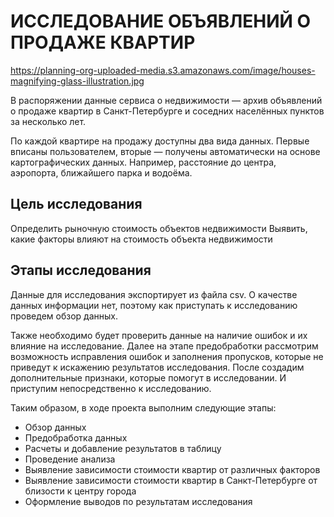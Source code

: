 # ИССЛЕДОВАНИЕ ОБЪЯВЛЕНИЙ О ПРОДАЖЕ КВАРТИР

https://planning-org-uploaded-media.s3.amazonaws.com/image/houses-magnifying-glass-illustration.jpg

В распоряжении данные сервиса о недвижимости — архив объявлений о продаже квартир в Санкт-Петербурге и соседних населённых пунктов за несколько лет.

По каждой квартире на продажу доступны два вида данных. Первые вписаны пользователем, вторые — получены автоматически на основе картографических данных. Например, расстояние до центра, аэропорта, ближайшего парка и водоёма.

## Цель исследования
Определить рыночную стоимость объектов недвижимости
Выявить, какие факторы влияют на стоимость объекта недвижимости

## Этапы исследования
Данные для исследования экспортирует из файла csv. О качестве данных информации нет, поэтому как приступать к исследованию проведем обзор данных.

Также необходимо будет проверить данные на наличие ошибок и их влияние на исследование. Далее на этапе предобработки рассмотрим возможность исправления ошибок и заполнения пропусков, которые не приведут к искажению результатов исследования. После создадим дополнительные признаки, которые помогут в исследовании. И приступим непосредственно к исследованию.

Таким образом, в ходе проекта выполним следующие этапы:

* Обзор данных
* Предобработка данных
* Расчеты и добавление результатов в таблицу
* Проведение анализа
* Выявление зависимости стоимости квартир от различных факторов
* Выявление зависимости стоимости квартир в Санкт-Петербурге от близости к центру города
* Оформление выводов по результатам исследования
